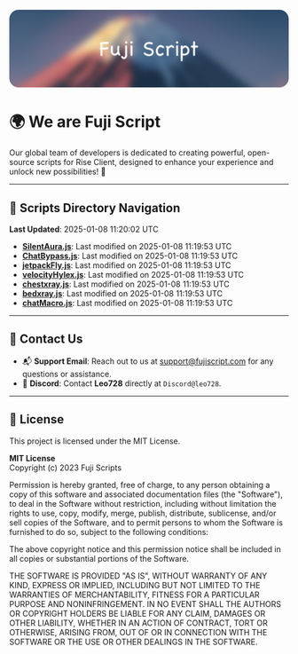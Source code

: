 ![Banner](.github/b.webp)

# 🌍 **We are Fuji Script**

Our global team of developers is dedicated to creating powerful, open-source scripts for Rise Client, designed to enhance your experience and unlock new possibilities! 🌟

---
<!-- SCRIPTS_NAVIGATION_START -->
## 📂 **Scripts Directory Navigation**

**Last Updated**: 2025-01-08 11:20:02 UTC

- **[SilentAura.js](scripts/SilentAura.js)**: Last modified on 2025-01-08 11:19:53 UTC
- **[ChatBypass.js](scripts/ChatBypass.js)**: Last modified on 2025-01-08 11:19:53 UTC
- **[jetpackFly.js](scripts/jetpackFly.js)**: Last modified on 2025-01-08 11:19:53 UTC
- **[velocityHylex.js](scripts/velocityHylex.js)**: Last modified on 2025-01-08 11:19:53 UTC
- **[chestxray.js](scripts/chestxray.js)**: Last modified on 2025-01-08 11:19:53 UTC
- **[bedxray.js](scripts/bedxray.js)**: Last modified on 2025-01-08 11:19:53 UTC
- **[chatMacro.js](scripts/chatMacro.js)**: Last modified on 2025-01-08 11:19:53 UTC

<!-- SCRIPTS_NAVIGATION_END -->

---

## 💬 **Contact Us**  
- 📬 **Support Email**: Reach out to us at [support@fujiscript.com](mailto:support@fujiscript.com) for any questions or assistance.  
- 💬 **Discord**: Contact **Leo728** directly at `Discord@leo728`.

---

## 📜 **License**

This project is licensed under the MIT License.  

**MIT License**  
Copyright (c) 2023 Fuji Scripts  

Permission is hereby granted, free of charge, to any person obtaining a copy of this software and associated documentation files (the "Software"), to deal in the Software without restriction, including without limitation the rights to use, copy, modify, merge, publish, distribute, sublicense, and/or sell copies of the Software, and to permit persons to whom the Software is furnished to do so, subject to the following conditions:  

The above copyright notice and this permission notice shall be included in all copies or substantial portions of the Software.  

THE SOFTWARE IS PROVIDED "AS IS", WITHOUT WARRANTY OF ANY KIND, EXPRESS OR IMPLIED, INCLUDING BUT NOT LIMITED TO THE WARRANTIES OF MERCHANTABILITY, FITNESS FOR A PARTICULAR PURPOSE AND NONINFRINGEMENT. IN NO EVENT SHALL THE AUTHORS OR COPYRIGHT HOLDERS BE LIABLE FOR ANY CLAIM, DAMAGES OR OTHER LIABILITY, WHETHER IN AN ACTION OF CONTRACT, TORT OR OTHERWISE, ARISING FROM, OUT OF OR IN CONNECTION WITH THE SOFTWARE OR THE USE OR OTHER DEALINGS IN THE SOFTWARE.  
